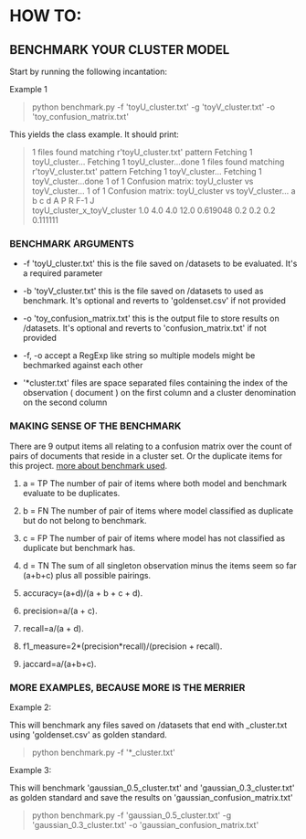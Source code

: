 # HOW TO:

## BENCHMARK YOUR CLUSTER MODEL

Start by running the following incantation:

Example 1 
> python benchmark.py -f 'toyU_cluster.txt' -g 'toyV_cluster.txt' -o  'toy_confusion_matrix.txt'

This yields the class example. It should print: 

>1 files found matching r'toyU_cluster.txt' pattern
>Fetching 1	toyU_cluster...
>Fetching 1	toyU_cluster...done
>1 files found matching r'toyV_cluster.txt' pattern
>Fetching 1	toyV_cluster...
>Fetching 1	toyV_cluster...done
>1 of 1 Confusion matrix: toyU_cluster vs toyV_cluster...
>1 of 1 Confusion matrix: toyU_cluster vs toyV_cluster...
>                              a    b    c     d         A    P    R  F-1  J  
>toyU_cluster_x_toyV_cluster  1.0  4.0  4.0  12.0  0.619048  0.2  0.2  0.2   0.111111

### BENCHMARK ARGUMENTS

* -f 'toyU_cluster.txt' this is the file saved on /datasets to be evaluated. It's a required parameter

* -b 'toyV_cluster.txt' this is the file saved on /datasets to used as benchmark. It's optional and reverts to 'goldenset.csv' if not provided

* -o 'toy_confusion_matrix.txt' this is the output file to store results on /datasets. It's optional and reverts to 'confusion_matrix.txt' if not provided

* -f, -o accept a RegExp like string so multiple models might be bechmarked against each other

* '*cluster.txt' files are space separated files containing the index of the observation ( document ) on the first column and a cluster denomination on the second column

### MAKING SENSE OF THE BENCHMARK

There are 9 output items all relating to a confusion matrix over the count of pairs of documents that reside in a cluster set. Or the duplicate items for this project.
[more about benchmark used](https://en.wikipedia.org/wiki/Confusion_matrix).


1. a = TP The number of pair of items where both model and benchmark evaluate to be duplicates.

2. b = FN The number of pair of items where model classified as duplicate but do not belong to benchmark.

3.  c = FP The number of pair of items where model has not classified as duplicate but benchmark has.

4.  d = TN The sum of all singleton observation minus the items seem so far (a+b+c) plus all possible pairings.

5. accuracy=(a+d)/(a + b + c + d).

6. precision=a/(a + c).

7. recall=a/(a + d).

8. f1_measure=2\*(precision\*recall)/(precision + recall).

9. jaccard=a/(a+b+c).

### MORE EXAMPLES, BECAUSE MORE IS THE MERRIER

Example 2: 

This will benchmark any files saved on /datasets that end with _cluster.txt using 'goldenset.csv' as golden standard.

> python benchmark.py -f  '\*\_cluster.txt'


Example 3: 

This will benchmark  'gaussian\_0.5\_cluster\.txt' and 'gaussian\_0.3\_cluster\.txt' as golden standard and save the results on 'gaussian\_confusion\_matrix\.txt'

> python benchmark.py -f 'gaussian\_0.5\_cluster\.txt' -g 'gaussian\_0\.3\_cluster.txt' -o  'gaussian\_confusion\_matrix\.txt'


















